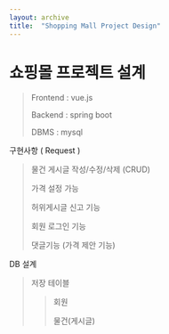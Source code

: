 ```yaml
---
layout: archive
title:  "Shopping Mall Project Design"
---
```


# 쇼핑몰 프로젝트 설계

> Frontend : vue.js
>
> Backend : spring boot
>
> DBMS : mysql

구현사항 ( Request )

> 물건 게시글 작성/수정/삭제 (CRUD)
>
> 가격 설정 가능 
>
> 허위게시글 신고 기능
>
> 회원 로그인 기능
>
> 댓글기능 (가격 제안 기능)

DB 설계

> 저장 테이블
>
> > 회원 
> >
> > 물건(게시글)

